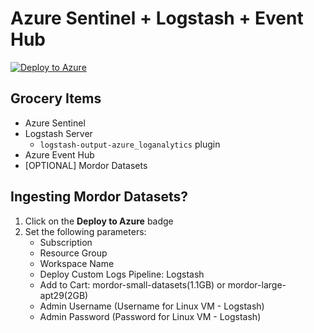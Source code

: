 # Azure Sentinel + Logstash + Event Hub

[![Deploy to Azure](https://aka.ms/deploytoazurebutton)](https://portal.azure.com/#create/Microsoft.Template/uri/https%3A%2F%2Fraw.githubusercontent.com%2FOTRF%2FAzure-Sentinel2Go%2Fmaster%2Fgrocery-list%2Fcustom-log-pipeline%2Fazuredeploy.json)

## Grocery Items

* Azure Sentinel
* Logstash Server
    * `logstash-output-azure_loganalytics` plugin
* Azure Event Hub
* [OPTIONAL] Mordor Datasets

## Ingesting Mordor Datasets?

1) Click on the **Deploy to Azure** badge
2) Set the following parameters:
    * Subscription
    * Resource Group
    * Workspace Name
    * Deploy Custom Logs Pipeline: Logstash
    * Add to Cart: mordor-small-datasets(1.1GB) or mordor-large-apt29(2GB)
    * Admin Username (Username for Linux VM - Logstash)
    * Admin Password (Password for Linux VM - Logstash)